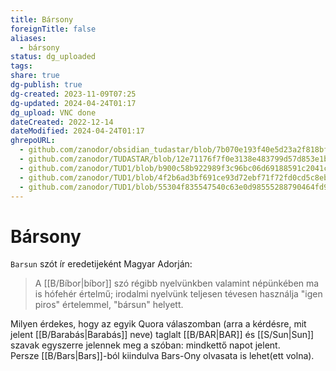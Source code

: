 ```yaml
---
title: Bársony
foreignTitle: false
aliases:
  - bársony
status: dg_uploaded
tags:
share: true
dg-publish: true
dg-created: 2023-11-09T07:25
dg-updated: 2024-04-24T01:17
dg_upload: VNC done
dateCreated: 2022-12-14
dateModified: 2024-04-24T01:17
ghrepoURL:
  - github.com/zanodor/obsidian_tudastar/blob/7b070e193f40e5d23a2f818bf803593fb05aaed9/B/B%C3%A1rsony.md
  - github.com/zanodor/TUDASTAR/blob/12e71176f7f0e3138e483799d57d853e1bed8a4e/B/B%C3%A1rsony.md
  - github.com/zanodor/TUD1/blob/b900c58b922989f3c96bc06d69188591c2041c82/B/B%C3%A1rsony.md
  - github.com/zanodor/TUD1/blob/4f2b6ad3bf691ce93d72ebf71f72fd0cd5c8eb69/B/B%C3%A1rsony.md
  - github.com/zanodor/TUD1/blob/55304f835547540c63e0d98555288790464fd9e2/B/B%C3%A1rsony.md
---
```


# Bársony

`Barsun` szót ír eredetijeként Magyar Adorján:  
> A [[B/Bíbor\|bíbor]] szó régibb nyelvünkben valamint népünkében ma is hófehér értelmű; irodalmi nyelvünk teljesen tévesen használja "igen piros" értelemmel, "bársun" helyett.  

Milyen érdekes, hogy az egyik Quora válaszomban (arra a kérdésre, mit jelent [[B/Barabás\|Barabás]] neve) taglalt [[B/BAR\|BAR]] és [[S/Sun\|Sun]] szavak egyszerre jelennek meg a szóban: mindkettő napot jelent.  
Persze [[B/Bars\|Bars]]-ból kiindulva Bars-Ony olvasata is lehet(ett volna).  